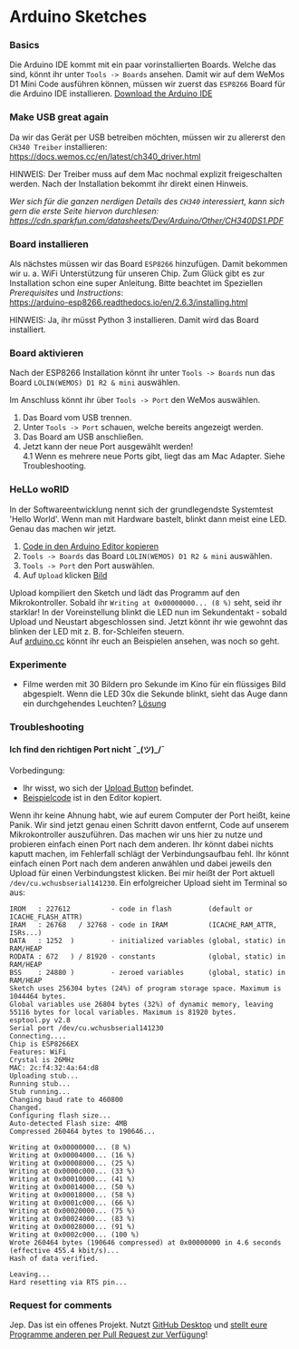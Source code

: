 # Arduino Sketches

### Basics

Die Arduino IDE kommt mit ein paar vorinstallierten Boards. Welche das sind, könnt ihr unter `Tools -> Boards` ansehen. Damit wir auf dem WeMos D1 Mini Code ausführen können, müssen wir zuerst das `ESP8266` Board für die Arduino IDE installieren. [Download the Arduino IDE](https://www.arduino.cc/en/Main/Software)

### Make USB great again

Da wir das Gerät per USB betreiben möchten, müssen wir zu allererst den `CH340 Treiber` installieren:  
https://docs.wemos.cc/en/latest/ch340_driver.html

HINWEIS: Der Treiber muss auf dem Mac nochmal explizit freigeschalten werden. Nach der Installation bekommt ihr direkt einen Hinweis.

_Wer sich für die ganzen nerdigen Details des `CH340` interessiert, kann sich gern die erste Seite hiervon durchlesen:_
_https://cdn.sparkfun.com/datasheets/Dev/Arduino/Other/CH340DS1.PDF_


### Board installieren

Als nächstes müssen wir das Board `ESP8266` hinzufügen. Damit bekommen wir u. a. WiFi Unterstützung für unseren Chip. Zum Glück gibt es zur Installation schon eine super Anleitung. Bitte beachtet im Speziellen _Prerequisites_ und _Instructions_:  
https://arduino-esp8266.readthedocs.io/en/2.6.3/installing.html

HINWEIS: Ja, ihr müsst Python 3 installieren. Damit wird das Board installiert.

### Board aktivieren

Nach der ESP8266 Installation könnt ihr unter `Tools -> Boards` nun das Board `LOLIN(WEMOS) D1 R2 & mini` auswählen.

Im Anschluss könnt ihr über `Tools -> Port` den WeMos auswählen.
1. Das Board vom USB trennen.
2. Unter `Tools -> Port` schauen, welche bereits angezeigt werden.
3. Das Board am USB anschließen.
4. Jetzt kann der neue Port ausgewählt werden!  
4.1 Wenn es mehrere neue Ports gibt, liegt das am Mac Adapter. Siehe Troubleshooting.


### HeLLo woRlD

In der Softwareentwicklung nennt sich der grundlegendste Systemtest 'Hello World'. Wenn man mit Hardware bastelt, blinkt dann meist eine LED. Genau das machen wir jetzt.

1. [Code in den Arduino Editor kopieren](./sketches/hello-world/hello-world.ino)
2. `Tools -> Boards` das Board `LOLIN(WEMOS) D1 R2 & mini` auswählen.
3. `Tools -> Port` den Port auswählen.
4. Auf `Upload` klicken [Bild](https://github.com/rainerknabenbauer/iot/blob/master/resources/arduino_ide_explained.png)

Upload kompiliert den Sketch und lädt das Programm auf den Mikrokontroller. Sobald ihr `Writing at 0x00000000... (8 %)` seht, seid ihr starklar! In der Voreinstellung blinkt die LED nun im Sekundentakt - sobald Upload und Neustart abgeschlossen sind. Jetzt könnt ihr wie gewohnt das blinken der LED mit z. B. for-Schleifen steuern.  
Auf [arduino.cc](https://www.arduino.cc/en/Tutorial/BuiltInExamples) könnt ihr euch an Beispielen ansehen, was noch so geht. 

### Experimente
- Filme werden mit 30 Bildern pro Sekunde im Kino für ein flüssiges Bild abgespielt. Wenn die LED 30x die Sekunde blinkt, sieht das Auge dann ein durchgehendes Leuchten? [Lösung](./sketches/experiment-traegheit-des-auges/experiment-traegheit-des-auges.ino)


### Troubleshooting
#### Ich find den richtigen Port nicht ¯\_(ツ)_/¯
Vorbedingung:
- Ihr wisst, wo sich der [Upload Button](https://github.com/rainerknabenbauer/iot/blob/master/resources/arduino_ide_explained.png) befindet.
- [Beispielcode](./sketches/hello-world/hello-world.ino) ist in den Editor kopiert.

Wenn ihr keine Ahnung habt, wie auf eurem Computer der Port heißt, keine Panik. Wir sind jetzt genau einen Schritt davon entfernt, Code auf unserem Mikrokontroller auszuführen. Das machen wir uns hier zu nutze und probieren einfach einen Port nach dem anderen. Ihr könnt dabei nichts kaputt machen, im Fehlerfall schlägt der Verbindungsaufbau fehl. Ihr könnt einfach einen Port nach dem anderen anwählen und dabei jeweils den Upload für einen Verbindungstest klicken. Bei mir heißt der Port aktuell `/dev/cu.wchusbserial141230`. Ein erfolgreicher Upload sieht im Terminal so aus: 

```Executable segment sizes:
IROM   : 227612          - code in flash         (default or ICACHE_FLASH_ATTR) 
IRAM   : 26768   / 32768 - code in IRAM          (ICACHE_RAM_ATTR, ISRs...) 
DATA   : 1252  )         - initialized variables (global, static) in RAM/HEAP 
RODATA : 672   ) / 81920 - constants             (global, static) in RAM/HEAP 
BSS    : 24880 )         - zeroed variables      (global, static) in RAM/HEAP 
Sketch uses 256304 bytes (24%) of program storage space. Maximum is 1044464 bytes.
Global variables use 26804 bytes (32%) of dynamic memory, leaving 55116 bytes for local variables. Maximum is 81920 bytes.
esptool.py v2.8
Serial port /dev/cu.wchusbserial141230
Connecting....
Chip is ESP8266EX
Features: WiFi
Crystal is 26MHz
MAC: 2c:f4:32:4a:64:d8
Uploading stub...
Running stub...
Stub running...
Changing baud rate to 460800
Changed.
Configuring flash size...
Auto-detected Flash size: 4MB
Compressed 260464 bytes to 190646...

Writing at 0x00000000... (8 %)
Writing at 0x00004000... (16 %)
Writing at 0x00008000... (25 %)
Writing at 0x0000c000... (33 %)
Writing at 0x00010000... (41 %)
Writing at 0x00014000... (50 %)
Writing at 0x00018000... (58 %)
Writing at 0x0001c000... (66 %)
Writing at 0x00020000... (75 %)
Writing at 0x00024000... (83 %)
Writing at 0x00028000... (91 %)
Writing at 0x0002c000... (100 %)
Wrote 260464 bytes (190646 compressed) at 0x00000000 in 4.6 seconds (effective 455.4 kbit/s)...
Hash of data verified.

Leaving...
Hard resetting via RTS pin...
```


### Request for comments

Jep. Das ist ein offenes Projekt. Nutzt [GitHub Desktop](https://desktop.github.com/) und [stellt eure Programme anderen per Pull Request zur Verfügung](https://guides.github.com/introduction/flow/)!